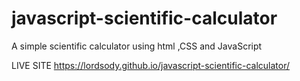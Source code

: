 # javascript-scientific-calculator
A simple scientific calculator using html ,CSS and JavaScript

LIVE SITE https://lordsody.github.io/javascript-scientific-calculator/
